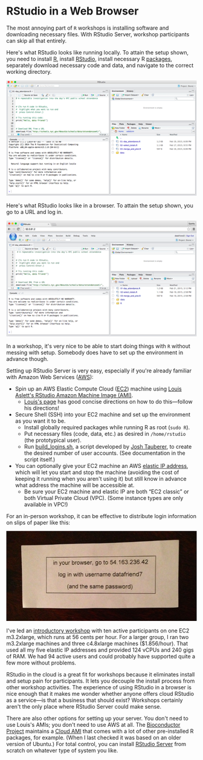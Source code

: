 # RStudio in a Web Browser

The most annoying part of `R` workshops is installing software and downloading necessary files. With RStudio Server, workshop participants can skip all that entirely.

Here's what RStudio looks like running locally. To attain the setup shown, you need to install [R](http://www.r-project.org/), install [RStudio](http://www.rstudio.com/), install necessary R [packages](http://cran.r-project.org/), separately download necessary code and data, and navigate to the correct working directory.

![RStudio running locally](local.png)

Here's what RStudio looks like in a browser. To attain the setup shown, you go to a URL and log in.

![RStudio in a browser](web.png)

In a workshop, it's very nice to be able to start doing things with `R` without messing with setup. Somebody does have to set up the environment in advance though.

Setting up RStudio Server is very easy, especially if you're already familiar with Amazon Web Services ([AWS](http://aws.amazon.com/)):

 * Spin up an AWS Elastic Compute Cloud ([EC2](http://aws.amazon.com/ec2/)) machine using [Louis Aslett's RStudio Amazon Machine Image (AMI)](http://www.louisaslett.com/RStudio_AMI/).
     * [Louis's page](http://www.louisaslett.com/RStudio_AMI/) has good concise directions on how to do this—follow his directions!
 * Secure Shell (SSH) into your EC2 machine and set up the environment as you want it to be.
     * Install globally required packages while running R as root (`sudo R`).
     * Put necessary files (code, data, etc.) as desired in `/home/rstudio` (the prototypical user).
     * Run [build_logins.sh](https://gist.github.com/ajschumacher/12f7484d06cacd4b4cd3), a script developed by [Josh Tauberer](https://twitter.com/joshdata), to create the desired number of user accounts. (See documentation in the script itself.)
* You can optionally give your EC2 machine an AWS [elastic IP address](http://docs.aws.amazon.com/AWSEC2/latest/UserGuide/elastic-ip-addresses-eip.html), which will let you start and stop the machine (avoiding the cost of keeping it running when you aren't using it) but still know in advance what address the machine will be accessible at.
     * Be sure your EC2 machine and elastic IP are both “EC2 classic” or both Virtual Private Cloud (VPC). (Some instance types are only available in VPC!)

For an in-person workshop, it can be effective to distribute login information on slips of paper like this:

![workshop login information](paper.png)

I've led an [introductory workshop](/20150220-data_science_isnt_magic/) with ten active participants on one EC2 m3.2xlarge, which runs at 56 cents per hour. For a larger group, I ran two m3.2xlarge machines and three c4.8xlarge machines ($1.856/hour). That used all my five elastic IP addresses and provided 124 vCPUs and 240 gigs of RAM. We had 94 active users and could probably have supported quite a few more without problems.

RStudio in the cloud is a great fit for workshops because it eliminates install and setup pain for participants. It lets you decouple the install process from other workshop activities. The experience of using RStudio in a browser is nice enough that it makes me wonder whether anyone offers cloud RStudio as a service—is that a business that should exist? Workshops certainly aren't the only place where RStudio Server could make sense.

There are also other options for setting up your server. You don't need to use Louis's AMIs; you don't need to use AWS at all. The [Bioconductor Project](http://www.bioconductor.org/) maintains a [Cloud AMI](http://www.bioconductor.org/help/bioconductor-cloud-ami/) that comes with a lot of other pre-installed R packages, for example. (When I last checked it was based on an older version of Ubuntu.) For total control, you can install [RStudio Server](http://www.rstudio.com/products/rstudio/download-server/) from scratch on whatever type of system you like.
